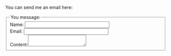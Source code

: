 You can send me an email here:

<form method="POST" action="https://formspree.io/gaoyuankidult@gmail.com">
  <fieldset>
    <legend>You message:</legend>
    Name: <input name="name" type="text" size="30" required><br>
    Email: <input name="_replyto" type="text" size="30" required><br>
    Content:<textarea name="message" required></textarea>
  </fieldset>
  </br>
  <a href="#" class="btn--success" onclick="form.submit();>Submit</a>
</form>
